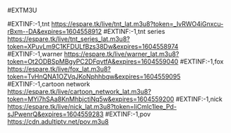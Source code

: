 
#EXTM3U

#EXTINF:-1,tnt
https://espare.tk/live/tnt_lat.m3u8?token=_IvRWO4iGnxcu-rBxm--DA&expires=1604558912
#EXTINF:-1,tnt series
https://espare.tk/live/tnt_series_lat.m3u8?token=XPuvLm9C1KFDULfBzs38Dw&expires=1604558974
#EXTINF:-1,warner
https://espare.tk/live/warner_lat.m3u8?token=Ot2ODBSpMBgyPC2DFqvtfA&expires=1604559040
#EXTINF:-1,fox
https://espare.tk/live/fox_lat.m3u8?token=TvHnQNA1OZVqJKoNphhbqw&expires=1604559095
#EXTINF:-1,cartoon network
https://espare.tk/live/cartoon_network_lat.m3u8?token=MYi7hSAa8KnMhbjctiNq5w&expires=1604559200
#EXTINF:-1,nick
https://espare.tk/live/nick_lat.m3u8?token=liCmlc1lee_Pd-sJPwenrQ&expires=1604559283
#EXTINF:-1,pov
https://cdn.adultiptv.net/pov.m3u8


